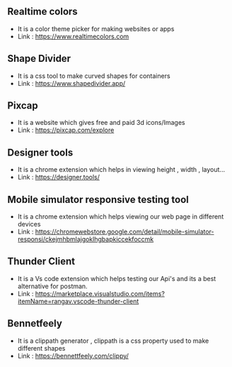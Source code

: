 ## Realtime colors 
* It is a color theme picker for making websites or apps
* Link : https://www.realtimecolors.com

## Shape Divider
* It is a css tool to make curved shapes for containers 
* Link : https://www.shapedivider.app/

## Pixcap
* It is a website which gives free and paid 3d icons/Images 
* Link : https://pixcap.com/explore

## Designer tools
* It is a chrome extension which helps in viewing height , width , layout...
* Link : https://designer.tools/

## Mobile simulator responsive testing tool
- It is a chrome extension which helps viewing our web page in different devices 
- Link : https://chromewebstore.google.com/detail/mobile-simulator-responsi/ckejmhbmlajgoklhgbapkiccekfoccmk 

## Thunder Client
- It is a Vs code extension which helps testing our Api's and its a best alternative for postman.
- Link : https://marketplace.visualstudio.com/items?itemName=rangav.vscode-thunder-client 

## Bennetfeely
- It is a clippath generator , clippath is a css property used to make different shapes<br>
- Link : https://bennettfeely.com/clippy/


